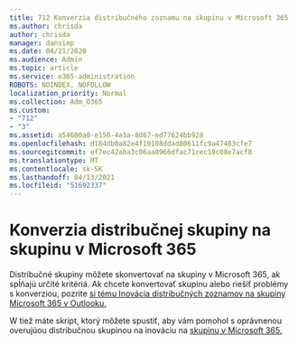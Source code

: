 ```yaml
---
title: 712 Konverzia distribučného zoznamu na skupinu v Microsoft 365
ms.author: chrisda
author: chrisda
manager: dansimp
ms.date: 04/21/2020
ms.audience: Admin
ms.topic: article
ms.service: o365-administration
ROBOTS: NOINDEX, NOFOLLOW
localization_priority: Normal
ms.collection: Adm_O365
ms.custom:
- "712"
- "3"
ms.assetid: a54600a0-e150-4a1a-8d67-ed77624bb928
ms.openlocfilehash: d184db0a82e4f10108ddad80611fc9a47483cfe7
ms.sourcegitcommit: ef7ec42aba3c06aa8966dfac71cec18c08e7acf8
ms.translationtype: MT
ms.contentlocale: sk-SK
ms.lasthandoff: 04/13/2021
ms.locfileid: "51692337"
---
```

# <a name="convert-a-distribution-group-to-a-microsoft-365-group"></a>Konverzia distribučnej skupiny na skupinu v Microsoft 365

Distribučné skupiny môžete skonvertovať na skupiny v Microsoft 365, ak spĺňajú určité kritériá. Ak chcete konvertovať skupinu alebo riešiť problémy s konverziou, pozrite [si tému Inovácia distribučných zoznamov na skupiny Microsoft 365 v Outlooku.](https://docs.microsoft.com/microsoft-365/admin/manage/upgrade-distribution-lists)

W tiež máte skript, ktorý môžete spustiť, aby vám pomohol s oprávnenou overujúou distribučnou skupinou na inováciu na [skupinu v Microsoft 365.](https://aka.ms/DLToM365Group)